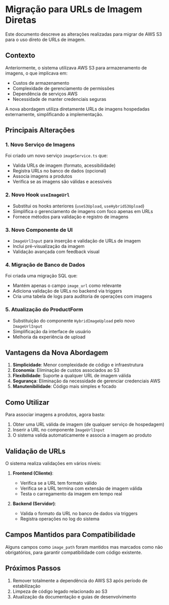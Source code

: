 # Migração para URLs de Imagem Diretas

Este documento descreve as alterações realizadas para migrar de AWS S3 para o uso direto de URLs de imagem.

## Contexto

Anteriormente, o sistema utilizava AWS S3 para armazenamento de imagens, o que implicava em:
- Custos de armazenamento
- Complexidade de gerenciamento de permissões
- Dependência de serviços AWS
- Necessidade de manter credenciais seguras

A nova abordagem utiliza diretamente URLs de imagens hospedadas externamente, simplificando a implementação.

## Principais Alterações

### 1. Novo Serviço de Imagens

Foi criado um novo serviço `imageService.ts` que:
- Valida URLs de imagem (formato, acessibilidade)
- Registra URLs no banco de dados (opcional)
- Associa imagens a produtos
- Verifica se as imagens são válidas e acessíveis

### 2. Novo Hook `useImageUrl`

- Substitui os hooks anteriores (`useS3Upload`, `useHybridS3Upload`)
- Simplifica o gerenciamento de imagens com foco apenas em URLs
- Fornece métodos para validação e registro de imagens

### 3. Novo Componente de UI

- `ImageUrlInput` para inserção e validação de URLs de imagem
- Inclui pré-visualização da imagem
- Validação avançada com feedback visual

### 4. Migração de Banco de Dados

Foi criada uma migração SQL que:
- Mantém apenas o campo `image_url` como relevante
- Adiciona validação de URLs no backend via triggers
- Cria uma tabela de logs para auditoria de operações com imagens

### 5. Atualização do ProductForm

- Substituição do componente `HybridImageUpload` pelo novo `ImageUrlInput`
- Simplificação da interface de usuário
- Melhoria da experiência de upload

## Vantagens da Nova Abordagem

1. **Simplicidade**: Menor complexidade de código e infraestrutura
2. **Economia**: Eliminação de custos associados ao S3
3. **Flexibilidade**: Suporte a qualquer URL de imagem válida
4. **Segurança**: Eliminação da necessidade de gerenciar credenciais AWS
5. **Manutenibilidade**: Código mais simples e focado

## Como Utilizar

Para associar imagens a produtos, agora basta:

1. Obter uma URL válida de imagem (de qualquer serviço de hospedagem)
2. Inserir a URL no componente `ImageUrlInput`
3. O sistema valida automaticamente e associa a imagem ao produto

## Validação de URLs

O sistema realiza validações em vários níveis:

1. **Frontend (Cliente)**:
   - Verifica se a URL tem formato válido
   - Verifica se a URL termina com extensão de imagem válida
   - Testa o carregamento da imagem em tempo real

2. **Backend (Servidor)**:
   - Valida o formato da URL no banco de dados via triggers
   - Registra operações no log do sistema

## Campos Mantidos para Compatibilidade

Alguns campos como `image_path` foram mantidos mas marcados como não obrigatórios, para garantir compatibilidade com código existente.

## Próximos Passos

1. Remover totalmente a dependência do AWS S3 após período de estabilização
2. Limpeza de código legado relacionado ao S3
3. Atualização da documentação e guias de desenvolvimento 